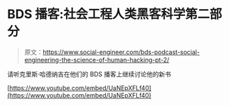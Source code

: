 # BDS 播客:社会工程人类黑客科学第二部分

> 原文：<https://www.social-engineer.com/bds-podcast-social-engineering-the-science-of-human-hacking-pt-2/>

请听克里斯·哈德纳吉在他们的 BDS 播客上继续讨论他的新书

[https://www.youtube.com/embed/UaNEpXFLf40](https://www.youtube.com/embed/UaNEpXFLf40)